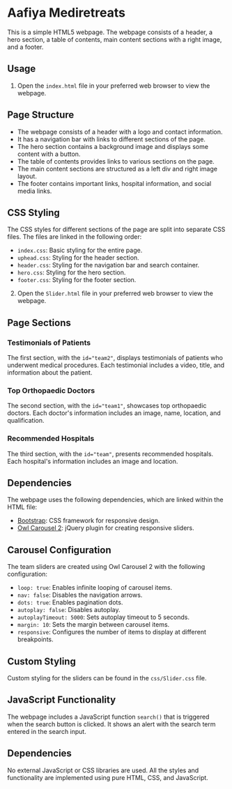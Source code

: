 # Aafiya Mediretreats

This is a simple HTML5 webpage. The webpage consists of a header, a hero section, a table of contents, main content sections with a right image, and a footer.

## Usage


1. Open the `index.html` file in your preferred web browser to view the webpage.

## Page Structure

- The webpage consists of a header with a logo and contact information.
- It has a navigation bar with links to different sections of the page.
- The hero section contains a background image and displays some content with a button.
- The table of contents provides links to various sections on the page.
- The main content sections are structured as a left div and right image layout.
- The footer contains important links, hospital information, and social media links.

## CSS Styling

The CSS styles for different sections of the page are split into separate CSS files. The files are linked in the following order:

- `index.css`: Basic styling for the entire page.
- `uphead.css`: Styling for the header section.
- `header.css`: Styling for the navigation bar and search container.
- `hero.css`: Styling for the hero section.
- `footer.css`: Styling for the footer section.


2. Open the `Slider.html` file in your preferred web browser to view the webpage.

## Page Sections

### Testimonials of Patients

The first section, with the `id="team2"`, displays testimonials of patients who underwent medical procedures. Each testimonial includes a video, title, and information about the patient.

### Top Orthopaedic Doctors

The second section, with the `id="team1"`, showcases top orthopaedic doctors. Each doctor's information includes an image, name, location, and qualification.

### Recommended Hospitals

The third section, with the `id="team"`, presents recommended hospitals. Each hospital's information includes an image and location.

## Dependencies

The webpage uses the following dependencies, which are linked within the HTML file:

- [Bootstrap](https://getbootstrap.com/): CSS framework for responsive design.
- [Owl Carousel 2](https://owlcarousel2.github.io/OwlCarousel2/): jQuery plugin for creating responsive sliders.

## Carousel Configuration

The team sliders are created using Owl Carousel 2 with the following configuration:

- `loop: true`: Enables infinite looping of carousel items.
- `nav: false`: Disables the navigation arrows.
- `dots: true`: Enables pagination dots.
- `autoplay: false`: Disables autoplay.
- `autoplayTimeout: 5000`: Sets autoplay timeout to 5 seconds.
- `margin: 10`: Sets the margin between carousel items.
- `responsive`: Configures the number of items to display at different breakpoints.

## Custom Styling

Custom styling for the sliders can be found in the `css/Slider.css` file.

## JavaScript Functionality

The webpage includes a JavaScript function `search()` that is triggered when the search button is clicked. It shows an alert with the search term entered in the search input.

## Dependencies

No external JavaScript or CSS libraries are used. All the styles and functionality are implemented using pure HTML, CSS, and JavaScript.





